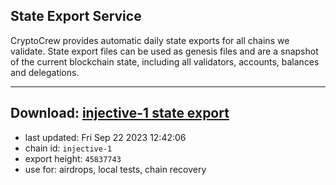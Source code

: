 ## State Export Service
CryptoCrew provides automatic daily state exports for all chains we validate. State export files can be used as genesis files and are a snapshot of the current blockchain state, including all validators, accounts, balances and delegations.

---
**Download: [injective-1 state export](https://dl.ccvalidators.com/SERVICE/injective/injective-1_export_45837743.json)**
---

- last updated: Fri Sep 22 2023 12:42:06
- chain id: `injective-1`
- export height: `45837743`
- use for: airdrops, local tests, chain recovery
